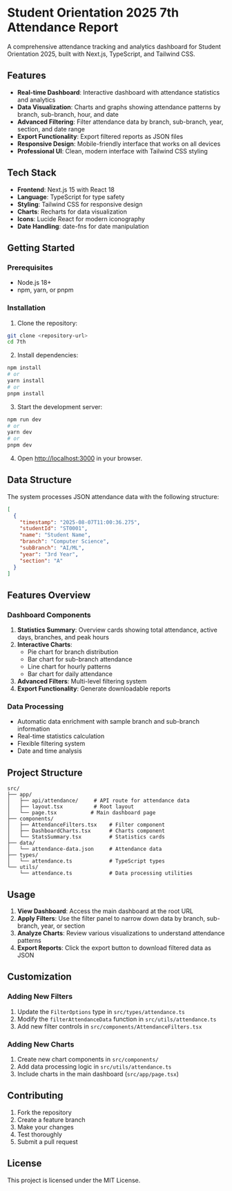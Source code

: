 # Student Orientation 2025 7th Attendance Report

A comprehensive attendance tracking and analytics dashboard for Student Orientation 2025, built with Next.js, TypeScript, and Tailwind CSS.

## Features

- **Real-time Dashboard**: Interactive dashboard with attendance statistics and analytics
- **Data Visualization**: Charts and graphs showing attendance patterns by branch, sub-branch, hour, and date
- **Advanced Filtering**: Filter attendance data by branch, sub-branch, year, section, and date range
- **Export Functionality**: Export filtered reports as JSON files
- **Responsive Design**: Mobile-friendly interface that works on all devices
- **Professional UI**: Clean, modern interface with Tailwind CSS styling

## Tech Stack

- **Frontend**: Next.js 15 with React 18
- **Language**: TypeScript for type safety
- **Styling**: Tailwind CSS for responsive design
- **Charts**: Recharts for data visualization
- **Icons**: Lucide React for modern iconography
- **Date Handling**: date-fns for date manipulation

## Getting Started

### Prerequisites

- Node.js 18+ 
- npm, yarn, or pnpm

### Installation

1. Clone the repository:
```bash
git clone <repository-url>
cd 7th
```

2. Install dependencies:
```bash
npm install
# or
yarn install
# or
pnpm install
```

3. Start the development server:
```bash
npm run dev
# or
yarn dev
# or
pnpm dev
```

4. Open [http://localhost:3000](http://localhost:3000) in your browser.

## Data Structure

The system processes JSON attendance data with the following structure:

```json
[
  {
    "timestamp": "2025-08-07T11:00:36.275",
    "studentId": "ST0001",
    "name": "Student Name",
    "branch": "Computer Science",
    "subBranch": "AI/ML",
    "year": "3rd Year",
    "section": "A"
  }
]
```

## Features Overview

### Dashboard Components

1. **Statistics Summary**: Overview cards showing total attendance, active days, branches, and peak hours
2. **Interactive Charts**: 
   - Pie chart for branch distribution
   - Bar chart for sub-branch attendance
   - Line chart for hourly patterns
   - Bar chart for daily attendance
3. **Advanced Filters**: Multi-level filtering system
4. **Export Functionality**: Generate downloadable reports

### Data Processing

- Automatic data enrichment with sample branch and sub-branch information
- Real-time statistics calculation
- Flexible filtering system
- Date and time analysis

## Project Structure

```
src/
├── app/
│   ├── api/attendance/     # API route for attendance data
│   ├── layout.tsx          # Root layout
│   └── page.tsx           # Main dashboard page
├── components/
│   ├── AttendanceFilters.tsx    # Filter component
│   ├── DashboardCharts.tsx      # Charts component
│   └── StatsSummary.tsx         # Statistics cards
├── data/
│   └── attendance-data.json     # Attendance data
├── types/
│   └── attendance.ts            # TypeScript types
└── utils/
    └── attendance.ts            # Data processing utilities
```

## Usage

1. **View Dashboard**: Access the main dashboard at the root URL
2. **Apply Filters**: Use the filter panel to narrow down data by branch, sub-branch, year, or section
3. **Analyze Charts**: Review various visualizations to understand attendance patterns
4. **Export Reports**: Click the export button to download filtered data as JSON

## Customization

### Adding New Filters

1. Update the `FilterOptions` type in `src/types/attendance.ts`
2. Modify the `filterAttendanceData` function in `src/utils/attendance.ts`
3. Add new filter controls in `src/components/AttendanceFilters.tsx`

### Adding New Charts

1. Create new chart components in `src/components/`
2. Add data processing logic in `src/utils/attendance.ts`
3. Include charts in the main dashboard (`src/app/page.tsx`)

## Contributing

1. Fork the repository
2. Create a feature branch
3. Make your changes
4. Test thoroughly
5. Submit a pull request

## License

This project is licensed under the MIT License.
